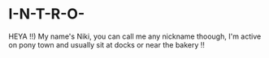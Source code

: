 # I-N-T-R-O-
HEYA !!) My name's Niki, you can call me any nickname thoough, I'm active on pony town and usually sit at docks or near the bakery !! 
